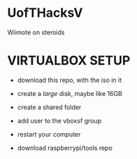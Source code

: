 # UofTHacksV
Wiimote on steroids

# VIRTUALBOX SETUP

* download this repo, with the iso in it

* create a _large_ disk, maybe like 16GB

* create a shared folder

* add user to the vboxsf group

* restart your computer

* download raspberrypi/tools repo

